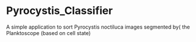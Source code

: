 # Pyrocystis_Classifier
A simple application to sort Pyrocystis noctiluca images segmented by( the Planktoscope (based on cell state)
